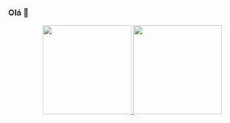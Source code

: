 ### Olá 👋


<div align="center">
  <a href="https://github.com/titicos">
  <img height="180em" src="https://github-readme-stats.vercel.app/api?username=titicos&show_icons=true&theme=dracula&include_all_commits=true&count_private=true"/>
  <img height="180em" src="https://github-readme-stats.vercel.app/api/top-langs/?username=titicos&layout=compact&langs_count=7&theme=dracula"/>
</div>
